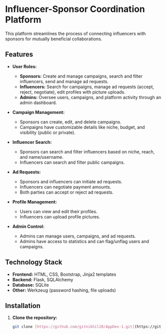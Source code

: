 # Influencer-Sponsor Coordination Platform 

This platform streamlines the process of connecting influencers with sponsors for mutually beneficial collaborations.

## Features

* **User Roles:**
   * **Sponsors:** Create and manage campaigns, search and filter influencers, send and manage ad requests.
   * **Influencers:** Search for campaigns, manage ad requests (accept, reject, negotiate), edit profiles with picture uploads.
   * **Admins:** Oversee users, campaigns, and platform activity through an admin dashboard.

* **Campaign Management:**
   * Sponsors can create, edit, and delete campaigns.
   * Campaigns have customizable details like niche, budget, and visibility (public or private).

* **Influencer Search:**
   * Sponsors can search and filter influencers based on niche, reach, and name/username.
   * Influencers can search and filter public campaigns.

* **Ad Requests:**
   * Sponsors and influencers can initiate ad requests.
   * Influencers can negotiate payment amounts.
   * Both parties can accept or reject ad requests.

* **Profile Management:**
   * Users can view and edit their profiles.
   * Influencers can upload profile pictures.

* **Admin Control:**
   * Admins can manage users, campaigns, and ad requests.
   * Admins have access to statistics and can flag/unflag users and campaigns.

## Technology Stack

* **Frontend:** HTML, CSS, Bootstrap, Jinja2 templates
* **Backend:** Flask, SQLAlchemy
* **Database:** SQLite
* **Other:** Werkzeug (password hashing, file uploads)

## Installation

1. **Clone the repository:**

   ```bash
   git clone [https://github.com/gitnikhil28/AppDev-1.git](https://github.com/gitnikhil28/AppDev-1.git)

<!-- git pull --rebase origin main
git push -u origin main -->